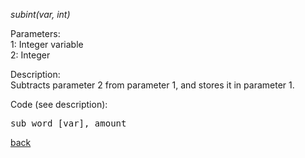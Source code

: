 <!DOCTYPE HTML PUBLIC "-//W3C//DTD HTML 4.01//EN" "http://www.w3.org/TR/html4/strict.dtd">
<html>
<head>
<title>Gamlang documentation - subint()</title>
</head>

<body>
<p><i>subint(var, int)</i></p>

<p>
Parameters:<br>
1: Integer variable<br>
2: Integer
</p>

<p>
Description:<br>
Subtracts parameter 2 from parameter 1, and stores it in parameter 1.
</p>

<p>
Code (see description):<br>
<pre>
sub word [var], amount
</pre>
</p>

<p>
<a href="index.md">back</a><br>
</p>
</body>
</html>
